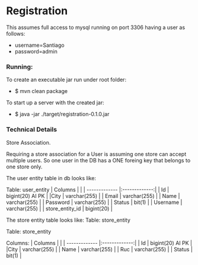 # Registration
This assumes full access to mysql running on port 3306 having a user as follows:
- username=Santiago
- password=admin

### Running: 
To create an executable jar run under root folder:
- $ mvn clean package

To start up a server with the created jar:
- $ java -jar ./target/registration-0.1.0.jar

### Technical Details

Store Association.

Requiring a store association for a User is assuming one store can accept multiple users. So one user in the DB has a ONE foreing key that belongs to one store only.

The user entity table in db looks like:

Table: user_entity
| Columns           |               |
| -------------     |:-------------:|
| Id                | bigint(20) AI PK |
|City               | varchar(255)      |
| Email             | varchar(255)      |
| Name              | varchar(255)      |
| Password          | varchar(255)      |
| Status            | bit(1)     |
| Username          | varchar(255)      |
| store_entity_id   | bigint(20)     |




The store entity table looks like:
Table: store_entity

Table: store_entity

Columns:
| Columns           |               |
| -------------     |:-------------:|
| Id                | bigint(20) AI PK |
|City               | varchar(255)      |
| Name              | varchar(255)      |
| Ruc               | varchar(255)      |
| Status            | bit(1)     |

